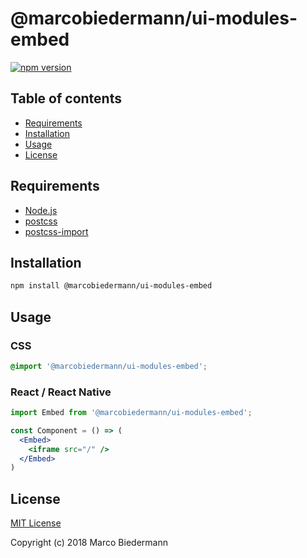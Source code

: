 # @marcobiedermann/ui-modules-embed

[![npm version](https://badge.fury.io/js/%40marcobiedermann%2Fui-modules-embed.svg)](https://badge.fury.io/js/%40marcobiedermann%2Fui-modules-embed)

## Table of contents

* [Requirements](#requirements)
* [Installation](#installation)
* [Usage](#usage)
* [License](#license)

## Requirements

* [Node.js](https://nodejs.org)
* [postcss](https://github.com/postcss/postcss)
* [postcss-import](https://github.com/postcss/postcss-import)

## Installation

```sh
npm install @marcobiedermann/ui-modules-embed
```

## Usage

### CSS

```css
@import '@marcobiedermann/ui-modules-embed';
```

### React / React Native

```jsx
import Embed from '@marcobiedermann/ui-modules-embed';

const Component = () => (
  <Embed>
    <iframe src="/" />
  </Embed>
)
```

## License

[MIT License](../../LICENSE)

Copyright (c) 2018 Marco Biedermann
